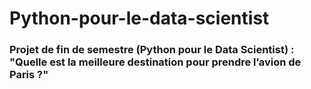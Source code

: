 # Python-pour-le-data-scientist

### Projet de fin de semestre (Python pour le Data Scientist) : "Quelle est la meilleure destination pour prendre l’avion de Paris ?"
